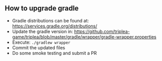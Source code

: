 ## How to upgrade gradle

- Gradle distributions can be found at: https://services.gradle.org/distributions/
- Update the gradle version in: https://github.com/triplea-game/triplea/blob/master/gradle/wrapper/gradle-wrapper.properties
- Execute: `./gradlew wrapper`
- Commit the updated files
- Do some smoke testing and submit a PR
